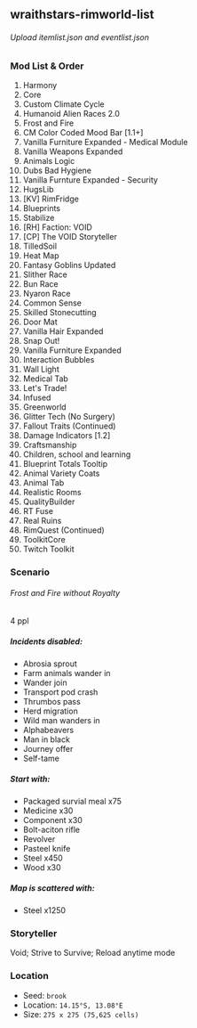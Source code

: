 ## wraithstars-rimworld-list
###### Upload itemlist.json and eventlist.json

### Mod List & Order
1. Harmony
2. Core
3. Custom Climate Cycle
4. Humanoid Alien Races 2.0
5. Frost and Fire
6. CM Color Coded Mood Bar [1.1+]
7. Vanilla Furniture Expanded - Medical Module
8. Vanilla Weapons Expanded
9. Animals Logic
10. Dubs Bad Hygiene
11. Vanilla Furnture Expanded - Security
12. HugsLib
13. [KV] RimFridge
14. Blueprints
15. Stabilize
16. [RH] Faction: VOID
17. [CP] The VOID Storyteller
18. TilledSoil
19. Heat Map
20. Fantasy Goblins Updated
21. Slither Race
22. Bun Race
23. Nyaron Race
24. Common Sense
25. Skilled Stonecutting
26. Door Mat
27. Vanilla Hair Expanded
28. Snap Out!
29. Vanilla Furniture Expanded
30. Interaction Bubbles
31. Wall Light
32. Medical Tab
33. Let's Trade!
34. Infused
35. Greenworld
36. Glitter Tech (No Surgery)
37. Fallout Traits (Continued)
38. Damage Indicators [1.2]
39. Craftsmanship
40. Children, school and learning
41. Blueprint Totals Tooltip
42. Animal Variety Coats
43. Animal Tab
44. Realistic Rooms
45. QualityBuilder
46. RT Fuse
47. Real Ruins
48. RimQuest (Continued)
49. ToolkitCore
50. Twitch Toolkit

### Scenario
###### Frost and Fire without Royalty
4 ppl

##### Incidents disabled:
- Abrosia sprout
- Farm animals wander in
- Wander join
- Transport pod crash
- Thrumbos pass
- Herd migration
- Wild man wanders in
- Alphabeavers
- Man in black
- Journey offer
- Self-tame

##### Start with:
- Packaged survial meal x75
- Medicine x30
- Component x30
- Bolt-aciton rifle
- Revolver
- Pasteel knife
- Steel x450
- Wood x30

##### Map is scattered with:
- Steel x1250

### Storyteller
Void; Strive to Survive; Reload anytime mode

### Location
- Seed: `brook`
- Location: `14.15°S, 13.08°E`
- Size: `275 x 275 (75,625 cells)`
